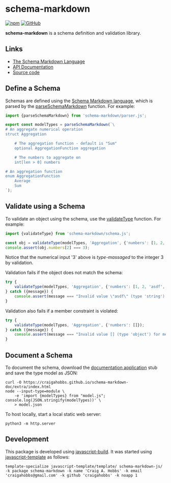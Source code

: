 # schema-markdown

[![npm](https://img.shields.io/npm/v/schema-markdown)](https://www.npmjs.com/package/schema-markdown)
[![GitHub](https://img.shields.io/github/license/craigahobbs/schema-markdown-js)](https://github.com/craigahobbs/schema-markdown-js/blob/main/LICENSE)

**schema-markdown** is a schema definition and validation library.


## Links

- [The Schema Markdown Language](https://craigahobbs.github.io/schema-markdown-js/language/)
- [API Documentation](https://craigahobbs.github.io/schema-markdown-js/)
- [Source code](https://github.com/craigahobbs/schema-markdown-js)


## Define a Schema

Schemas are defined using the
[Schema Markdown language](https://craigahobbs.github.io/schema-markdown-js/language/),
which is parsed by the
[parseSchemaMarkdown](https://craigahobbs.github.io/schema-markdown-js/module-lib_parser.html#.parseSchemaMarkdown)
function. For example:

``` javascript
import {parseSchemaMarkdown} from 'schema-markdown/parser.js';

export const modelTypes = parseSchemaMarkdown(`\
# An aggregate numerical operation
struct Aggregation

    # The aggregation function - default is "Sum"
    optional AggregationFunction aggregation

    # The numbers to aggregate on
    int[len > 0] numbers

# An aggregation function
enum AggregationFunction
    Average
    Sum
`);
```


## Validate using a Schema

To validate an object using the schema, use the
[validateType](https://craigahobbs.github.io/schema-markdown-js/module-lib_schema.html#.validateType)
function. For example:

``` javascript
import {validateType} from 'schema-markdown/schema.js';

const obj = validateType(modelTypes, 'Aggregation', {'numbers': [1, 2, '3', 4]});
console.assert(obj.numbers[2] === 3);
```

Notice that the numerical input '3' above is *type-massaged* to the integer 3 by validation.

Validation fails if the object does not match the schema:

``` javascript
try {
    validateType(modelTypes, 'Aggregation', {'numbers': [1, 2, 'asdf', 4]});
} catch ({message}) {
    console.assert(message === "Invalid value \"asdf\" (type 'string') for member 'numbers.2', expected type 'int'", message);
}
```

Validation also fails if a member constraint is violated:

``` javascript
try {
    validateType(modelTypes, 'Aggregation', {'numbers': []});
} catch ({message}) {
    console.assert(message === "Invalid value [] (type 'object') for member 'numbers', expected type 'array' [len > 0]", message);
}
```


## Document a Schema

To document the schema, download the
[documentation application](https://github.com/craigahobbs/schema-markdown-doc#the-schema-markdown-documentation-viewer)
stub and save the type model as JSON:

~~~
curl -O https://craigahobbs.github.io/schema-markdown-doc/extra/index.html
node --input-type=module \
    -e 'import {modelTypes} from "model.js"; console.log(JSON.stringify(modelTypes))' \
    > model.json
~~~

To host locally, start a local static web server:

```
python3 -m http.server
```


## Development

This package is developed using [javascript-build](https://github.com/craigahobbs/javascript-build#readme).
It was started using [javascript-template](https://github.com/craigahobbs/javascript-template#readme) as follows:

```
template-specialize javascript-template/template/ schema-markdown-js/ -k package schema-markdown -k name 'Craig A. Hobbs' -k email 'craigahobbs@gmail.com' -k github 'craigahobbs' -k noapp 1
```
